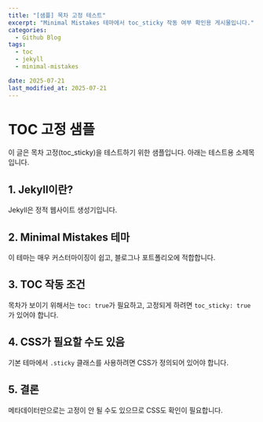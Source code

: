 ```yaml
---
title: "[샘플] 목차 고정 테스트"
excerpt: "Minimal Mistakes 테마에서 toc_sticky 작동 여부 확인용 게시물입니다."
categories:
  - Github Blog
tags:
  - toc
  - jekyll
  - minimal-mistakes

date: 2025-07-21
last_modified_at: 2025-07-21
---
```


# TOC 고정 샘플

이 글은 목차 고정(toc_sticky)을 테스트하기 위한 샘플입니다. 아래는 테스트용 소제목입니다.

## 1. Jekyll이란?

Jekyll은 정적 웹사이트 생성기입니다.

## 2. Minimal Mistakes 테마

이 테마는 매우 커스터마이징이 쉽고, 블로그나 포트폴리오에 적합합니다.

## 3. TOC 작동 조건

목차가 보이기 위해서는 `toc: true`가 필요하고, 고정되게 하려면 `toc_sticky: true`가 있어야 합니다.

## 4. CSS가 필요할 수도 있음

기본 테마에서 `.sticky` 클래스를 사용하려면 CSS가 정의되어 있어야 합니다.

## 5. 결론

메타데이터만으로는 고정이 안 될 수도 있으므로 CSS도 확인이 필요합니다.
